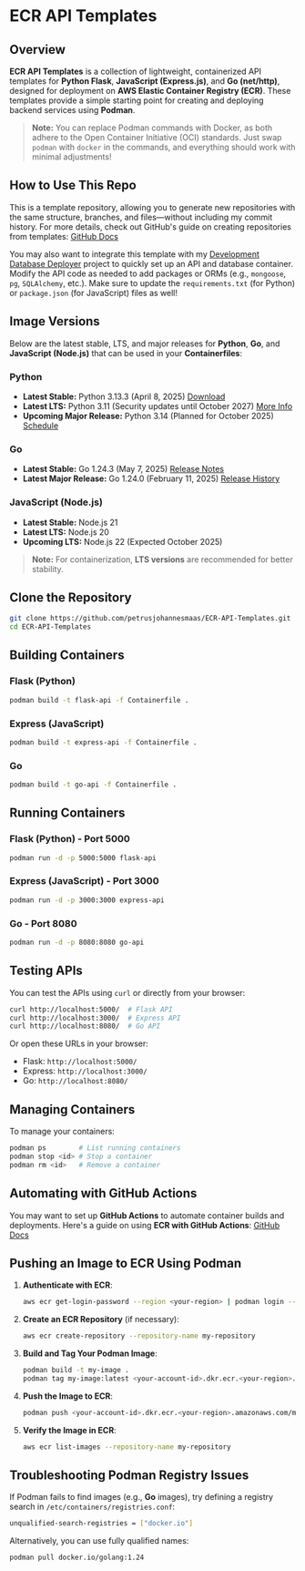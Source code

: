 # ECR API Templates

## Overview

**ECR API Templates** is a collection of lightweight, containerized API templates for **Python Flask**, **JavaScript (Express.js)**, and **Go (net/http)**, designed for deployment on **AWS Elastic Container Registry (ECR)**. These templates provide a simple starting point for creating and deploying backend services using **Podman**.

> **Note:** You can replace Podman commands with Docker, as both adhere to the Open Container Initiative (OCI) standards. Just swap `podman` with `docker` in the commands, and everything should work with minimal adjustments!

## How to Use This Repo

This is a template repository, allowing you to generate new repositories with the same structure, branches, and files—without including my commit history. For more details, check out GitHub's guide on creating repositories from templates:
[GitHub Docs](https://docs.github.com/en/repositories/creating-and-managing-repositories/creating-a-repository-from-a-template)

You may also want to integrate this template with my [Development Database Deployer](https://github.com/petrusjohannesmaas/dev-database-deployer) project to quickly set up an API and database container. Modify the API code as needed to add packages or ORMs (e.g., `mongoose`, `pg`, `SQLAlchemy`, etc.).
Make sure to update the `requirements.txt` (for Python) or `package.json` (for JavaScript) files as well!

## Image Versions

Below are the latest stable, LTS, and major releases for **Python**, **Go**, and **JavaScript (Node.js)** that can be used in your **Containerfiles**:

### Python

* **Latest Stable:** Python 3.13.3 (April 8, 2025) [Download](https://www.python.org/downloads/)
* **Latest LTS:** Python 3.11 (Security updates until October 2027) [More Info](https://www.python.org/downloads/)
* **Upcoming Major Release:** Python 3.14 (Planned for October 2025) [Schedule](https://www.python.org/downloads/)

### Go

* **Latest Stable:** Go 1.24.3 (May 7, 2025) [Release Notes](https://devblogs.microsoft.com/go/go-1-24-3-1-and-1-23-9-1-microsoft-builds-now-available/)
* **Latest Major Release:** Go 1.24.0 (February 11, 2025) [Release History](https://go.dev/doc/devel/release)

### JavaScript (Node.js)

* **Latest Stable:** Node.js 21
* **Latest LTS:** Node.js 20
* **Upcoming LTS:** Node.js 22 (Expected October 2025)

> **Note:** For containerization, **LTS versions** are recommended for better stability.

## Clone the Repository

```sh
git clone https://github.com/petrusjohannesmaas/ECR-API-Templates.git
cd ECR-API-Templates
```

## Building Containers

### Flask (Python)

```sh
podman build -t flask-api -f Containerfile .
```

### Express (JavaScript)

```sh
podman build -t express-api -f Containerfile .
```

### Go

```sh
podman build -t go-api -f Containerfile .
```

## Running Containers

### Flask (Python) - Port 5000

```sh
podman run -d -p 5000:5000 flask-api
```

### Express (JavaScript) - Port 3000

```sh
podman run -d -p 3000:3000 express-api
```

### Go - Port 8080

```sh
podman run -d -p 8080:8080 go-api
```

## Testing APIs

You can test the APIs using `curl` or directly from your browser:

```sh
curl http://localhost:5000/  # Flask API
curl http://localhost:3000/  # Express API
curl http://localhost:8080/  # Go API
```

Or open these URLs in your browser:

* Flask: `http://localhost:5000/`
* Express: `http://localhost:3000/`
* Go: `http://localhost:8080/`

## Managing Containers

To manage your containers:

```sh
podman ps        # List running containers
podman stop <id> # Stop a container
podman rm <id>   # Remove a container
```

## Automating with GitHub Actions

You may want to set up **GitHub Actions** to automate container builds and deployments. Here's a guide on using **ECR with GitHub Actions**: [GitHub Docs](https://docs.github.com/en/actions/use-cases-and-examples/deploying/deploying-to-amazon-elastic-container-service)

## Pushing an Image to ECR Using Podman

1. **Authenticate with ECR**:

   ```sh
   aws ecr get-login-password --region <your-region> | podman login --username AWS --password-stdin <your-account-id>.dkr.ecr.<your-region>.amazonaws.com
   ```

2. **Create an ECR Repository** (if necessary):

   ```sh
   aws ecr create-repository --repository-name my-repository
   ```

3. **Build and Tag Your Podman Image**:

   ```sh
   podman build -t my-image .
   podman tag my-image:latest <your-account-id>.dkr.ecr.<your-region>.amazonaws.com/my-repository:latest
   ```

4. **Push the Image to ECR**:

   ```sh
   podman push <your-account-id>.dkr.ecr.<your-region>.amazonaws.com/my-repository:latest
   ```

5. **Verify the Image in ECR**:

   ```sh
   aws ecr list-images --repository-name my-repository
   ```

## Troubleshooting Podman Registry Issues

If Podman fails to find images (e.g., **Go** images), try defining a registry search in `/etc/containers/registries.conf`:

```sh
unqualified-search-registries = ["docker.io"]
```

Alternatively, you can use fully qualified names:

```sh
podman pull docker.io/golang:1.24
```
